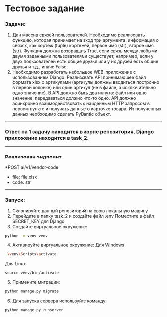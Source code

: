 # Тестовое задание

### Задачи:
1) Дан массив связей пользователей. Необходимо реализовать функцию, которая принимает на вход три аргумента: информация о связях, как кортеж (tuple) кортежей, первое имя (str), второе имя (str). Функция должна возвращать True, если связь между любыми двумя заданными пользователями существует, например, если у двух пользователей есть общие друзья или у их друзей есть общие друзья и т.д., иначе False.
2) Необходимо разработать небольшое WEB-приложение с использованием Django.
   Реализовать API принимающее файл формата xlsx с артикулами (артикулы должны вводиться построчно в первой колонке) или один артикул (не в файле, а исключительно одно значение). В API должно быть два инпута: файл или одно значение, передаваться должно что-то одно.
  API должно асинхронно взаимодействовать с найденным HTTP запросом в первом пункте и получать данные о карточке товара. Из полученных данных необходимо сделать PyDantic объект.
  ------------------------
### Ответ на 1 задачу находится в корне репозитория, Django приложение находится в task_2.
------------------------
### Реализован эндпоинт
*POST ai/v1/vendor-code
   * file: file.xlsx
   * code: str
------------------------
### Запуск:
1. Склонируйте данный репозиторий на свою локальную машину
2. Перейдите в папку task_2 и создайте файл .env
   Поместите в файл SECRET_KEY для Django
3. Создайте виртуальное окружение:
```sh
python -m venv venv
```
4. Активируйте виртуальное окружение:
Для Windows
```sh
.\venv\Scripts\activate
```
Для Linux
```linux
source venv/bin/activate
```

5. Примените миграции:
```sh
python manage.py migrate
```

6. Для запуска сервера используйте команду:
```sh
python manage.py runserver
```
